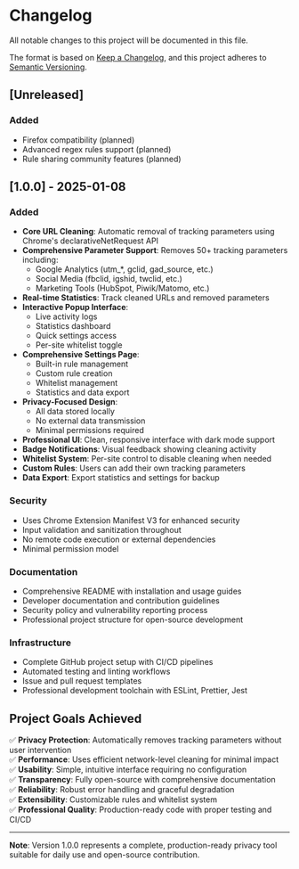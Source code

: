 # Changelog

All notable changes to this project will be documented in this file.

The format is based on [Keep a Changelog](https://keepachangelog.com/en/1.0.0/),
and this project adheres to [Semantic Versioning](https://semver.org/spec/v2.0.0.html).

## [Unreleased]

### Added
- Firefox compatibility (planned)
- Advanced regex rules support (planned)
- Rule sharing community features (planned)

## [1.0.0] - 2025-01-08

### Added
- **Core URL Cleaning**: Automatic removal of tracking parameters using Chrome's declarativeNetRequest API
- **Comprehensive Parameter Support**: Removes 50+ tracking parameters including:
  - Google Analytics (utm_*, gclid, gad_source, etc.)
  - Social Media (fbclid, igshid, twclid, etc.)
  - Marketing Tools (HubSpot, Piwik/Matomo, etc.)
- **Real-time Statistics**: Track cleaned URLs and removed parameters
- **Interactive Popup Interface**: 
  - Live activity logs
  - Statistics dashboard
  - Quick settings access
  - Per-site whitelist toggle
- **Comprehensive Settings Page**:
  - Built-in rule management
  - Custom rule creation
  - Whitelist management
  - Statistics and data export
- **Privacy-Focused Design**:
  - All data stored locally
  - No external data transmission
  - Minimal permissions required
- **Professional UI**: Clean, responsive interface with dark mode support
- **Badge Notifications**: Visual feedback showing cleaning activity
- **Whitelist System**: Per-site control to disable cleaning when needed
- **Custom Rules**: Users can add their own tracking parameters
- **Data Export**: Export statistics and settings for backup

### Security
- Uses Chrome Extension Manifest V3 for enhanced security
- Input validation and sanitization throughout
- No remote code execution or external dependencies
- Minimal permission model

### Documentation
- Comprehensive README with installation and usage guides
- Developer documentation and contribution guidelines
- Security policy and vulnerability reporting process
- Professional project structure for open-source development

### Infrastructure
- Complete GitHub project setup with CI/CD pipelines
- Automated testing and linting workflows
- Issue and pull request templates
- Professional development toolchain with ESLint, Prettier, Jest

## Project Goals Achieved

✅ **Privacy Protection**: Automatically removes tracking parameters without user intervention  
✅ **Performance**: Uses efficient network-level cleaning for minimal impact  
✅ **Usability**: Simple, intuitive interface requiring no configuration  
✅ **Transparency**: Fully open-source with comprehensive documentation  
✅ **Reliability**: Robust error handling and graceful degradation  
✅ **Extensibility**: Customizable rules and whitelist system  
✅ **Professional Quality**: Production-ready code with proper testing and CI/CD  

---

**Note**: Version 1.0.0 represents a complete, production-ready privacy tool suitable for daily use and open-source contribution.